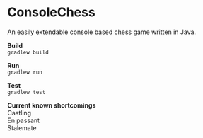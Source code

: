 # ConsoleChess  
An easily extendable console based chess game written in Java.

**Build**  
`gradlew build`

**Run**  
`gradlew run` 

**Test**  
`gradlew test`

**Current known shortcomings**  
Castling  
En passant  
Stalemate
